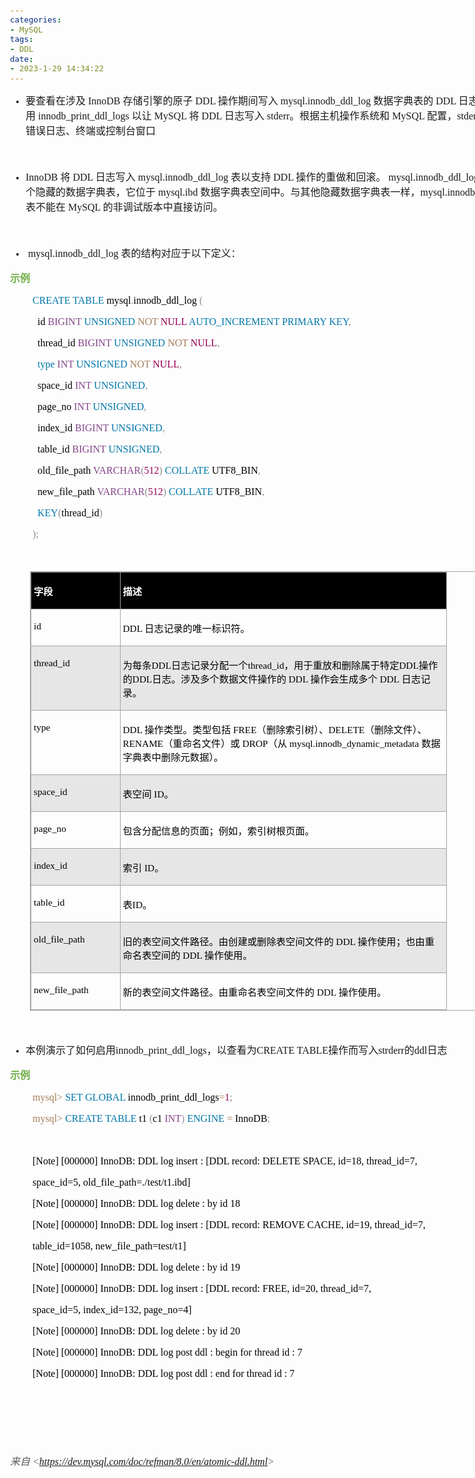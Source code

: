 ```yaml
---
categories:
- MySQL
tags:
- DDL
date:
- 2023-1-29 14:34:22
---
```


<body lang=zh-CN style='font-family:Calibri;font-size:11.0pt'>
<!--StartFragment-->

<div style='direction:ltr;border-width:100%'>

<div style='direction:ltr;margin-top:0in;margin-left:0in;width:8.4625in'>

<div style='direction:ltr;margin-top:0in;margin-left:0in;width:8.4625in'>

<ul type=disc style='direction:ltr;unicode-bidi:embed;margin-top:0in;
 margin-bottom:0in'>
 <li style='margin-top:0;margin-bottom:0;vertical-align:middle'><span
     style='font-family:"Microsoft YaHei UI";font-size:12.0pt'>要查看在涉及</span><span
     style='font-family:"Comic Sans MS";font-size:12.0pt'> InnoDB </span><span
     style='font-family:"Microsoft YaHei UI";font-size:12.0pt'>存储引擎的原子</span><span
     style='font-family:"Comic Sans MS";font-size:12.0pt'> DDL </span><span
     style='font-family:"Microsoft YaHei UI";font-size:12.0pt'>操作期间写入</span><span
     style='font-family:"Comic Sans MS";font-size:12.0pt'> mysql.innodb_ddl_log
     </span><span style='font-family:"Microsoft YaHei UI";font-size:12.0pt'>数据字典表的</span><span
     style='font-family:"Comic Sans MS";font-size:12.0pt'> DDL </span><span
     style='font-family:"Microsoft YaHei UI";font-size:12.0pt'>日志，请启用</span><span
     style='font-family:"Comic Sans MS";font-size:12.0pt'>
     innodb_print_ddl_logs </span><span style='font-family:"Microsoft YaHei UI";
     font-size:12.0pt'>以让</span><span style='font-family:"Comic Sans MS";
     font-size:12.0pt'> MySQL </span><span style='font-family:"Microsoft YaHei UI";
     font-size:12.0pt'>将</span><span style='font-family:"Comic Sans MS";
     font-size:12.0pt'> DDL </span><span style='font-family:"Microsoft YaHei UI";
     font-size:12.0pt'>日志写入</span><span style='font-family:"Comic Sans MS";
     font-size:12.0pt'> stderr</span><span style='font-family:"Microsoft YaHei UI";
     font-size:12.0pt'>。根据主机操作系统和</span><span style='font-family:"Comic Sans MS";
     font-size:12.0pt'> MySQL </span><span style='font-family:"Microsoft YaHei UI";
     font-size:12.0pt'>配置，</span><span style='font-family:"Comic Sans MS";
     font-size:12.0pt'>stderr </span><span style='font-family:"Microsoft YaHei UI";
     font-size:12.0pt'>可能是错误日志、终端或控制台窗口</span></li>
</ul>

<p style='margin-left:.375in;font-family:"Comic Sans MS";font-size:
12.0pt'>&nbsp;</p>

<ul type=disc style='direction:ltr;unicode-bidi:embed;margin-top:0in;
 margin-bottom:0in'>
 <li style='margin-top:0;margin-bottom:0;vertical-align:middle'><span
     style='font-family:"Comic Sans MS";font-size:12.0pt'>InnoDB </span><span
     style='font-family:"Microsoft YaHei UI";font-size:12.0pt'>将</span><span
     style='font-family:"Comic Sans MS";font-size:12.0pt'> DDL </span><span
     style='font-family:"Microsoft YaHei UI";font-size:12.0pt'>日志写入</span><span
     style='font-family:"Comic Sans MS";font-size:12.0pt'> mysql.innodb_ddl_log
     </span><span style='font-family:"Microsoft YaHei UI";font-size:12.0pt'>表以支持</span><span
     style='font-family:"Comic Sans MS";font-size:12.0pt'> DDL </span><span
     style='font-family:"Microsoft YaHei UI";font-size:12.0pt'>操作的重做和回滚。</span><span
     style='font-family:"Comic Sans MS";font-size:12.0pt'> mysql.innodb_ddl_log
     </span><span style='font-family:"Microsoft YaHei UI";font-size:12.0pt'>表是一个隐藏的数据字典表，它位于</span><span
     style='font-family:"Comic Sans MS";font-size:12.0pt'> mysql.ibd </span><span
     style='font-family:"Microsoft YaHei UI";font-size:12.0pt'>数据字典表空间中。与其他隐藏数据字典表一样，</span><span
     style='font-family:"Comic Sans MS";font-size:12.0pt'>mysql.innodb_ddl_log </span><span
     style='font-family:"Microsoft YaHei UI";font-size:12.0pt'>表不能在</span><span
     style='font-family:"Comic Sans MS";font-size:12.0pt'> MySQL </span><span
     style='font-family:"Microsoft YaHei UI";font-size:12.0pt'>的非调试版本中直接访问。 </span></li>
</ul>

<p style='margin-left:.375in;font-family:"Comic Sans MS";font-size:
12.0pt'>&nbsp;</p>

<ul type=disc style='direction:ltr;unicode-bidi:embed;margin-top:0in;
 margin-bottom:0in'>
 <li style='margin-top:0;margin-bottom:0;vertical-align:middle'><span
     style='font-family:"Comic Sans MS";font-size:12.0pt'><span
     style='mso-spacerun:yes'> </span>mysql.innodb_ddl_log </span><span
     style='font-family:"Microsoft YaHei UI";font-size:12.0pt'>表的结构对应于以下定义：</span></li>
</ul>

<p style='font-family:"Microsoft YaHei UI";font-size:12.0pt;
color:#70AD47'><span style='font-weight:bold'>示例</span></p>

<p style='margin-left:.375in;font-family:"Comic Sans MS";font-size:
12.0pt' lang=en-US><span style='color:#0077AA'>CREATE TABLE</span><span
style='color:black'> mysql</span><span style='color:#909090'>.</span><span
style='color:black'>innodb_ddl_log </span><span style='color:#909090'>(</span></p>

<p style='margin-left:.375in;font-family:"Comic Sans MS";font-size:
12.0pt' lang=en-US><span style='color:black'><span style='mso-spacerun:yes'> 
</span>id </span><span style='color:#834689'>BIGINT </span><span
style='color:#0077AA'>UNSIGNED </span><span style='color:#A67F59'>NOT </span><span
style='color:#990055'>NULL </span><span style='color:#0077AA'>AUTO_INCREMENT
PRIMARY KEY</span><span style='color:#909090'>,</span></p>

<p style='margin-left:.375in;font-family:"Comic Sans MS";font-size:
12.0pt' lang=en-US><span style='color:black'><span style='mso-spacerun:yes'> 
</span>thread_id </span><span style='color:#834689'>BIGINT </span><span
style='color:#0077AA'>UNSIGNED </span><span style='color:#A67F59'>NOT </span><span
style='color:#990055'>NULL</span><span style='color:#909090'>,</span></p>

<p style='margin-left:.375in;font-family:"Comic Sans MS";font-size:
12.0pt' lang=en-US><span style='color:black'><span style='mso-spacerun:yes'> 
</span></span><span style='color:#0077AA'>type </span><span style='color:#834689'>INT
</span><span style='color:#0077AA'>UNSIGNED </span><span style='color:#A67F59'>NOT
</span><span style='color:#990055'>NULL</span><span style='color:#909090'>,</span></p>

<p style='margin-left:.375in;font-family:"Comic Sans MS";font-size:
12.0pt' lang=en-US><span style='color:black'><span style='mso-spacerun:yes'> 
</span>space_id </span><span style='color:#834689'>INT </span><span
style='color:#0077AA'>UNSIGNED</span><span style='color:#909090'>,</span></p>

<p style='margin-left:.375in;font-family:"Comic Sans MS";font-size:
12.0pt' lang=en-US><span style='color:black'><span style='mso-spacerun:yes'> 
</span>page_no </span><span style='color:#834689'>INT </span><span
style='color:#0077AA'>UNSIGNED</span><span style='color:#909090'>,</span></p>

<p style='margin-left:.375in;font-family:"Comic Sans MS";font-size:
12.0pt' lang=en-US><span style='color:black'><span style='mso-spacerun:yes'> 
</span>index_id </span><span style='color:#834689'>BIGINT </span><span
style='color:#0077AA'>UNSIGNED</span><span style='color:#909090'>,</span></p>

<p style='margin-left:.375in;font-family:"Comic Sans MS";font-size:
12.0pt' lang=en-US><span style='color:black'><span style='mso-spacerun:yes'> 
</span>table_id </span><span style='color:#834689'>BIGINT </span><span
style='color:#0077AA'>UNSIGNED</span><span style='color:#909090'>,</span></p>

<p style='margin-left:.375in;font-family:"Comic Sans MS";font-size:
12.0pt' lang=en-US><span style='color:black'><span style='mso-spacerun:yes'> 
</span>old_file_path </span><span style='color:#834689'>VARCHAR</span><span
style='color:#909090'>(</span><span style='color:#990055'>512</span><span
style='color:#909090'>) </span><span style='color:#0077AA'>COLLATE</span><span
style='color:black'> UTF8_BIN</span><span style='color:#909090'>,</span></p>

<p style='margin-left:.375in;font-family:"Comic Sans MS";font-size:
12.0pt' lang=en-US><span style='color:black'><span style='mso-spacerun:yes'> 
</span>new_file_path </span><span style='color:#834689'>VARCHAR</span><span
style='color:#909090'>(</span><span style='color:#990055'>512</span><span
style='color:#909090'>) </span><span style='color:#0077AA'>COLLATE</span><span
style='color:black'> UTF8_BIN</span><span style='color:#909090'>,</span></p>

<p style='margin-left:.375in;font-family:"Comic Sans MS";font-size:
12.0pt' lang=en-US><span style='color:black'><span style='mso-spacerun:yes'> 
</span></span><span style='color:#0077AA'>KEY</span><span style='color:#909090'>(</span><span
style='color:black'>thread_id</span><span style='color:#909090'>)</span></p>

<p style='margin-left:.375in;font-family:"Comic Sans MS";font-size:
12.0pt;color:#909090' lang=en-US>);</p>

<p style='margin-left:.375in;font-family:SimSun;font-size:12.0pt'>&nbsp;</p>

<div style='direction:ltr'>

<table border=1 cellpadding=0 cellspacing=0 valign=top style='direction:ltr;
 border-collapse:collapse;border-style:solid;border-color:#A3A3A3;border-width:
 1pt;margin-left:.3333in' title="" summary="">
 <tr>
  <td style='border-style:solid;border-color:#A3A3A3;border-width:1pt;
  background-color:black;vertical-align:top;width:1.3909in;padding:2.0pt 3.0pt 2.0pt 3.0pt'>
  <p style='font-family:"Microsoft YaHei UI";font-size:11.5pt;
  color:white'><span style='font-weight:bold'>字段</span></p>
  </td>
  <td style='border-style:solid;border-color:#A3A3A3;border-width:1pt;
  background-color:black;vertical-align:top;width:5.2812in;padding:2.0pt 3.0pt 2.0pt 3.0pt'>
  <p style='font-family:"Microsoft YaHei UI";font-size:11.5pt;
  color:white'><span style='font-weight:bold'>描述</span></p>
  </td>
 </tr>
 <tr>
  <td style='border-style:solid;border-color:#A3A3A3;border-width:1pt;
  vertical-align:top;width:1.3909in;padding:2.0pt 3.0pt 2.0pt 3.0pt'>
  <p style='font-family:"Comic Sans MS";font-size:11.5pt;color:black'>id</p>
  </td>
  <td style='border-style:solid;border-color:#A3A3A3;border-width:1pt;
  vertical-align:top;width:5.2812in;padding:2.0pt 3.0pt 2.0pt 3.0pt'>
  <p style='font-size:11.5pt;color:black'><span style='font-family:
  "Comic Sans MS"'>DDL </span><span style='font-family:"Microsoft YaHei UI"'>日志记录的唯一标识符。</span></p>
  </td>
 </tr>
 <tr>
  <td style='border-style:solid;border-color:#A3A3A3;border-width:1pt;
  background-color:#E7E6E6;vertical-align:top;width:1.3909in;padding:2.0pt 3.0pt 2.0pt 3.0pt'>
  <p style='font-family:"Comic Sans MS";font-size:11.5pt;color:black'>thread_id</p>
  </td>
  <td style='border-style:solid;border-color:#A3A3A3;border-width:1pt;
  background-color:#E7E6E6;vertical-align:top;width:5.3506in;padding:2.0pt 3.0pt 2.0pt 3.0pt'>
  <p style='font-size:11.5pt;color:black'><span style='font-family:
  "Microsoft YaHei UI"'>为每条</span><span style='font-family:"Comic Sans MS"'>DDL</span><span
  style='font-family:"Microsoft YaHei UI"'>日志记录分配一个</span><span
  style='font-family:"Comic Sans MS"'>thread_id</span><span style='font-family:
  "Microsoft YaHei UI"'>，用于重放和删除属于特定</span><span style='font-family:"Comic Sans MS"'>DDL</span><span
  style='font-family:"Microsoft YaHei UI"'>操作的</span><span style='font-family:
  "Comic Sans MS"'>DDL</span><span style='font-family:"Microsoft YaHei UI"'>日志。涉及多个数据文件操作的</span><span
  style='font-family:"Comic Sans MS"'> DDL </span><span style='font-family:
  "Microsoft YaHei UI"'>操作会生成多个</span><span style='font-family:"Comic Sans MS"'>
  DDL </span><span style='font-family:"Microsoft YaHei UI"'>日志记录。</span></p>
  </td>
 </tr>
 <tr>
  <td style='border-style:solid;border-color:#A3A3A3;border-width:1pt;
  vertical-align:top;width:1.3909in;padding:2.0pt 3.0pt 2.0pt 3.0pt'>
  <p style='font-family:"Comic Sans MS";font-size:11.5pt;color:black'>type</p>
  </td>
  <td style='border-style:solid;border-color:#A3A3A3;border-width:1pt;
  vertical-align:top;width:5.2812in;padding:2.0pt 3.0pt 2.0pt 3.0pt'>
  <p style='font-size:11.5pt;color:black'><span style='font-family:
  "Comic Sans MS"'>DDL </span><span style='font-family:"Microsoft YaHei UI"'>操作类型。类型包括</span><span
  style='font-family:"Comic Sans MS"'> FREE</span><span style='font-family:
  "Microsoft YaHei UI"'>（删除索引树）、</span><span style='font-family:"Comic Sans MS"'>DELETE</span><span
  style='font-family:"Microsoft YaHei UI"'>（删除文件）、</span><span
  style='font-family:"Comic Sans MS"'>RENAME</span><span style='font-family:
  "Microsoft YaHei UI"'>（重命名文件）或</span><span style='font-family:"Comic Sans MS"'>
  DROP</span><span style='font-family:"Microsoft YaHei UI"'>（从</span><span
  style='font-family:"Comic Sans MS"'> mysql.innodb_dynamic_metadata </span><span
  style='font-family:"Microsoft YaHei UI"'>数据字典表中删除元数据）。</span></p>
  </td>
 </tr>
 <tr>
  <td style='border-style:solid;border-color:#A3A3A3;border-width:1pt;
  background-color:#E7E6E6;vertical-align:top;width:1.3909in;padding:2.0pt 3.0pt 2.0pt 3.0pt'>
  <p style='font-family:"Comic Sans MS";font-size:11.5pt;color:black'>space_id</p>
  </td>
  <td style='border-style:solid;border-color:#A3A3A3;border-width:1pt;
  background-color:#E7E6E6;vertical-align:top;width:5.2812in;padding:2.0pt 3.0pt 2.0pt 3.0pt'>
  <p style='font-size:11.5pt;color:black'><span style='font-family:
  "Microsoft YaHei UI"'>表空间</span><span style='font-family:"Comic Sans MS"'> ID</span><span
  style='font-family:"Microsoft YaHei UI"'>。</span></p>
  </td>
 </tr>
 <tr>
  <td style='border-style:solid;border-color:#A3A3A3;border-width:1pt;
  vertical-align:top;width:1.3909in;padding:2.0pt 3.0pt 2.0pt 3.0pt'>
  <p style='font-family:"Comic Sans MS";font-size:11.5pt;color:black'>page_no</p>
  </td>
  <td style='border-style:solid;border-color:#A3A3A3;border-width:1pt;
  vertical-align:top;width:5.2812in;padding:2.0pt 3.0pt 2.0pt 3.0pt'>
  <p style='font-family:"Microsoft YaHei UI";font-size:11.5pt;
  color:black'>包含分配信息的页面；例如，索引树根页面。</p>
  </td>
 </tr>
 <tr>
  <td style='border-style:solid;border-color:#A3A3A3;border-width:1pt;
  background-color:#E7E6E6;vertical-align:top;width:1.3909in;padding:2.0pt 3.0pt 2.0pt 3.0pt'>
  <p style='font-family:"Comic Sans MS";font-size:11.5pt;color:black'>index_id</p>
  </td>
  <td style='border-style:solid;border-color:#A3A3A3;border-width:1pt;
  background-color:#E7E6E6;vertical-align:top;width:5.2812in;padding:2.0pt 3.0pt 2.0pt 3.0pt'>
  <p style='font-size:11.5pt;color:black'><span style='font-family:
  "Microsoft YaHei UI"'>索引</span><span style='font-family:"Comic Sans MS"'> ID</span><span
  style='font-family:"Microsoft YaHei UI"'>。</span></p>
  </td>
 </tr>
 <tr>
  <td style='border-style:solid;border-color:#A3A3A3;border-width:1pt;
  vertical-align:top;width:1.3909in;padding:2.0pt 3.0pt 2.0pt 3.0pt'>
  <p style='font-family:"Comic Sans MS";font-size:11.5pt;color:black'>table_id</p>
  </td>
  <td style='border-style:solid;border-color:#A3A3A3;border-width:1pt;
  vertical-align:top;width:5.2812in;padding:2.0pt 3.0pt 2.0pt 3.0pt'>
  <p style='font-size:11.5pt;color:black'><span style='font-family:
  "Microsoft YaHei UI"'>表</span><span style='font-family:"Comic Sans MS"'>ID</span><span
  style='font-family:"Microsoft YaHei UI"'>。</span></p>
  </td>
 </tr>
 <tr>
  <td style='border-style:solid;border-color:#A3A3A3;border-width:1pt;
  background-color:#E7E6E6;vertical-align:top;width:1.3909in;padding:2.0pt 3.0pt 2.0pt 3.0pt'>
  <p style='font-family:"Comic Sans MS";font-size:11.5pt;color:black'>old_file_path</p>
  </td>
  <td style='border-style:solid;border-color:#A3A3A3;border-width:1pt;
  background-color:#E7E6E6;vertical-align:top;width:5.3506in;padding:2.0pt 3.0pt 2.0pt 3.0pt'>
  <p style='font-size:11.5pt;color:black'><span style='font-family:
  "Microsoft YaHei UI"'>旧的表空间文件路径。由创建或删除表空间文件的</span><span style='font-family:
  "Comic Sans MS"'> DDL </span><span style='font-family:"Microsoft YaHei UI"'>操作使用；也由重命名表空间的</span><span
  style='font-family:"Comic Sans MS"'> DDL </span><span style='font-family:
  "Microsoft YaHei UI"'>操作使用。</span></p>
  </td>
 </tr>
 <tr>
  <td style='border-style:solid;border-color:#A3A3A3;border-width:1pt;
  vertical-align:top;width:1.3909in;padding:2.0pt 3.0pt 2.0pt 3.0pt'>
  <p style='font-family:"Comic Sans MS";font-size:11.5pt;color:black'>new_file_path</p>
  </td>
  <td style='border-style:solid;border-color:#A3A3A3;border-width:1pt;
  vertical-align:top;width:5.2812in;padding:2.0pt 3.0pt 2.0pt 3.0pt'>
  <p style='font-size:11.5pt;color:black'><span style='font-family:
  "Microsoft YaHei UI"'>新的表空间文件路径。由重命名表空间文件的</span><span style='font-family:
  "Comic Sans MS"'> DDL </span><span style='font-family:"Microsoft YaHei UI"'>操作使用。</span></p>
  </td>
 </tr>
</table>

</div>

<p style='margin-left:.375in;font-family:"Comic Sans MS";font-size:
12.0pt'>&nbsp;</p>

<ul type=disc style='direction:ltr;unicode-bidi:embed;margin-top:0in;
 margin-bottom:0in'>
 <li style='margin-top:0;margin-bottom:0;vertical-align:middle'><span
     style='font-family:"Microsoft YaHei UI";font-size:12.0pt'>本例演示了如何启用</span><span
     style='font-family:"Comic Sans MS";font-size:12.0pt'>innodb_print_ddl_logs</span><span
     style='font-family:"Microsoft YaHei UI";font-size:12.0pt'>，以查看为</span><span
     style='font-family:"Comic Sans MS";font-size:12.0pt'>CREATE TABLE</span><span
     style='font-family:"Microsoft YaHei UI";font-size:12.0pt'>操作而写入</span><span
     style='font-family:"Comic Sans MS";font-size:12.0pt'>strderr</span><span
     style='font-family:"Microsoft YaHei UI";font-size:12.0pt'>的</span><span
     style='font-family:"Comic Sans MS";font-size:12.0pt'>ddl</span><span
     style='font-family:"Microsoft YaHei UI";font-size:12.0pt'>日志</span></li>
</ul>

<p style='font-family:"Microsoft YaHei UI";font-size:12.0pt;
color:#70AD47'><span style='font-weight:bold'>示例</span></p>

<p style='margin-left:.375in;font-family:"Comic Sans MS";font-size:
12.0pt' lang=en-US><span style='color:#A67F59'>mysql&gt; </span><span
style='color:#0077AA'>SET GLOBAL</span><span style='color:black'>
innodb_print_ddl_logs</span><span style='color:#A67F59'>=</span><span
style='color:#990055'>1</span><span style='color:#909090'>;</span></p>

<p style='margin-left:.375in;font-family:"Comic Sans MS";font-size:
12.0pt' lang=en-US><span style='color:#A67F59'>mysql&gt; </span><span
style='color:#0077AA'>CREATE TABLE</span><span style='color:black'> t1 </span><span
style='color:#909090'>(</span><span style='color:black'>c1 </span><span
style='color:#834689'>INT</span><span style='color:#909090'>) </span><span
style='color:#0077AA'>ENGINE </span><span style='color:#A67F59'>=</span><span
style='color:black'> InnoDB</span><span style='color:#909090'>;</span></p>

<p style='margin-left:.375in;font-family:"Comic Sans MS";font-size:
12.0pt;color:#70AD47'>&nbsp;</p>

<p style='margin-left:.375in;font-family:"Comic Sans MS";font-size:
12.0pt;color:black' lang=en-US>[Note] [000000] InnoDB: DDL log insert : [DDL
record: DELETE SPACE, id=18, thread_id=7,</p>

<p style='margin-left:.375in;font-family:"Comic Sans MS";font-size:
12.0pt;color:black' lang=en-US>space_id=5, old_file_path=./test/t1.ibd]</p>

<p style='margin-left:.375in;font-family:"Comic Sans MS";font-size:
12.0pt;color:black' lang=en-US>[Note] [000000] InnoDB: DDL log delete : by id
18</p>

<p style='margin-left:.375in;font-family:"Comic Sans MS";font-size:
12.0pt;color:black' lang=en-US>[Note] [000000] InnoDB: DDL log insert : [DDL
record: REMOVE CACHE, id=19, thread_id=7,</p>

<p style='margin-left:.375in;font-family:"Comic Sans MS";font-size:
12.0pt;color:black' lang=en-US>table_id=1058, new_file_path=test/t1]</p>

<p style='margin-left:.375in;font-family:"Comic Sans MS";font-size:
12.0pt;color:black' lang=en-US>[Note] [000000] InnoDB: DDL log delete : by id
19</p>

<p style='margin-left:.375in;font-family:"Comic Sans MS";font-size:
12.0pt;color:black' lang=en-US>[Note] [000000] InnoDB: DDL log insert : [DDL
record: FREE, id=20, thread_id=7,</p>

<p style='margin-left:.375in;font-family:"Comic Sans MS";font-size:
12.0pt;color:black' lang=en-US>space_id=5, index_id=132, page_no=4]</p>

<p style='margin-left:.375in;font-family:"Comic Sans MS";font-size:
12.0pt;color:black' lang=en-US>[Note] [000000] InnoDB: DDL log delete : by id
20</p>

<p style='margin-left:.375in;font-family:"Comic Sans MS";font-size:
12.0pt;color:black' lang=en-US>[Note] [000000] InnoDB: DDL log post ddl : begin
for thread id : 7</p>

<p style='margin-left:.375in;font-family:"Comic Sans MS";font-size:
12.0pt;color:black' lang=en-US>[Note] [000000] InnoDB: DDL log post ddl : end
for thread id : 7</p>

<p style='font-family:"Microsoft YaHei UI";font-size:12.0pt;
color:#70AD47'>&nbsp;</p>

<p style='font-family:"Microsoft YaHei UI";font-size:12.0pt;
color:#70AD47'>&nbsp;</p>

<p style='font-family:"Microsoft YaHei UI";font-size:12.0pt'>&nbsp;</p>

<p><cite style='font-size:12.0pt;color:#595959'><span
style='font-family:"Microsoft YaHei UI"'>来自</span><span style='font-family:
"Comic Sans MS"'> &lt;</span><a
href="https://dev.mysql.com/doc/refman/8.0/en/atomic-ddl.html"><span
style='font-family:"Comic Sans MS"'>https://dev.mysql.com/doc/refman/8.0/en/atomic-ddl.html</span></a><span
style='font-family:"Comic Sans MS"'>&gt; </span></cite></p>

<p><cite style='font-family:"Microsoft YaHei UI";font-size:9.0pt;
color:#70AD47'>&nbsp;</cite></p>

</div>

</div>

</div>

<!--EndFragment-->
</body>
